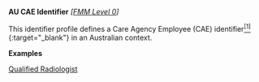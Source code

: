 **AU CAE Identifier**  *[[FMM Level 0](guidance.html)]*

This identifier profile defines a Care Agency Employee (CAE) identifier[<sup>[1]</sup>](http://ns.electronichealth.net.au/id/pcehr/caei/1.0/index.html){:target="_blank"} in an Australian context.

**Examples**

[Qualified Radiologist](Practitioner-example1.html)

